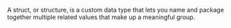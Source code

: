 A struct, or structure, is a custom data type that lets you name and package 
together multiple related values that make up a meaningful group.
